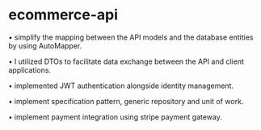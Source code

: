 # ecommerce-api

• simplify the mapping between the API models and the database entities by using AutoMapper.

• I utilized DTOs to facilitate data exchange between the API and client applications.

• implemented JWT authentication alongside identity management.

• implement specification pattern, generic repository and unit of work.

• implement payment integration using stripe payment gateway.
